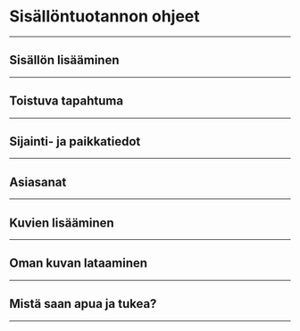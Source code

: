 
# Sisällöntuotannon ohjeet


-----

## Sisällön lisääminen


-----

## Toistuva tapahtuma


-----

## Sijainti- ja paikkatiedot


-----

## Asiasanat


-----

## Kuvien lisääminen


-----

## Oman kuvan lataaminen


-----

## Mistä saan apua ja tukea?


-----
